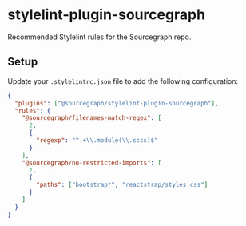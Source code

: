 # stylelint-plugin-sourcegraph

Recommended Stylelint rules for the Sourcegraph repo.

## Setup

Update your `.stylelintrc.json` file to add the following configuration:

```json
{
  "plugins": ["@sourcegraph/stylelint-plugin-sourcegraph"],
  "rules": {
    "@sourcegraph/filenames-match-regex": [
      2,
      {
        "regexp": "^.+\\.module(\\.scss)$"
      }
    ],
    "@sourcegraph/no-restricted-imports": [
      2,
      {
        "paths": ["bootstrap*", "reactstrap/styles.css"]
      }
    ]
  }
}
```
